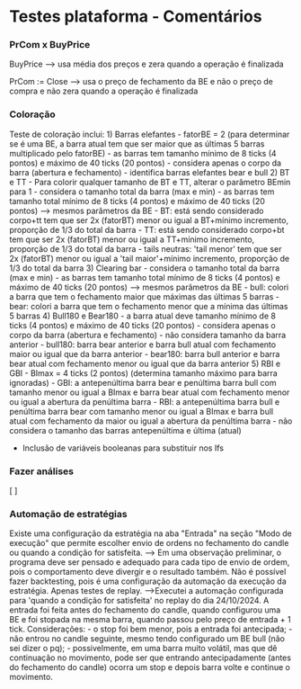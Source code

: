 # Testes plataforma - Comentários

### PrCom x BuyPrice
BuyPrice --> usa média dos preços e zera quando a operação é finalizada

PrCom := Close --> usa o preço de fechamento da BE e não o preço de compra e não zera quando a operação é finalizada

### Coloração
Teste de coloração inclui:
    1) Barras elefantes
        - fatorBE = 2 (para determinar se é uma BE, a barra atual tem que ser maior que as últimas 5 barras multiplicado pelo fatorBE)
        - as barras tem tamanho mínimo de 8 ticks (4 pontos) e máximo de 40 ticks (20 pontos)
        - considera apenas o corpo da barra (abertura e fechamento)
        - identifica barras elefantes bear e bull
    2) BT e TT
        - Para colorir qualquer tamanho de BT e TT, alterar o parâmetro BEmin para 1
        - considera o tamanho total da barra (max e min)
        - as barras tem tamanho total mínimo de 8 ticks (4 pontos) e máximo de 40 ticks (20 pontos) --> mesmos parâmetros da BE
        - BT: está sendo considerado corpo+tt tem que ser 2x (fatorBT) menor ou igual a BT+mínimo incremento, proporção de 1/3 do total da barra
        - TT: está sendo considerado corpo+bt tem que ser 2x (fatorBT) menor ou igual a TT+mínimo incremento, proporção de 1/3 do total da barra
        - tails neutras: 'tail menor' tem que ser 2x (fatorBT) menor ou igual a 'tail maior'+mínimo incremento, proporção de 1/3 do total da barra
    3) Clearing bar
        - considera o tamanho total da barra (max e min)
        - as barras tem tamanho total mínimo de 8 ticks (4 pontos) e máximo de 40 ticks (20 pontos) --> mesmos parâmetros da BE
        - bull: colori a barra que tem o fechamento maior que máximas das últimas 5 barras
        - bear: colori a barra que tem o fechamento menor que a mínima das últimas 5 barras
    4) Bull180 e Bear180
        - a barra atual deve tamanho mínimo de 8 ticks (4 pontos) e máximo de 40 ticks (20 pontos)
        - considera apenas o corpo da barra (abertura e fechamento)
        - não considera tamanho da barra anterior
        - bull180: barra bear anterior e barra bull atual com fechamento maior ou igual que da barra anterior
        - bear180: barra bull anterior e barra bear atual com fechamento menor ou igual que da barra anterior
    5) RBI e GBI
        - BImax = 4 ticks (2 pontos) (determina tamanho máximo para barra ignoradas)
        - GBI: a antepenúltima barra bear e penúltima barra bull com tamanho menor ou igual a BImax e barra bear atual com fechamento menor ou igual a abertura da penúltima barra
        - RBI: a antepenúltima barra bull e penúltima barra bear com tamanho menor ou igual a BImax e barra bull atual com fechamento da maior ou igual a abertura da penúltima barra
        - não considera o tamanho das barras antepenúltima e última (atual)
- Inclusão de variáveis booleanas para substituir nos Ifs    


### Fazer análises
[ ] 

### Automação de estratégias
Existe uma configuração da estratégia na aba "Entrada" na seção "Modo de execução" que permite escolher envio de ordens no fechamento do candle ou quando a condição for satisfeita.
    --> Em uma observação preliminar, o programa deve ser pensado e adequado para cada tipo de envio de ordem, pois o comportamento deve divergir e o resultado também. Não é possível fazer backtesting, pois é uma configuração da automação da execução da estratégia. Apenas testes de replay.
        -->Executei a automação configurada para 'quando a condição for satisfeita' no replay do dia 24/10/2024. A entrada foi feita antes do fechamento do candle, quando configurou uma BE e foi stopada na mesma barra, quando passou pelo preço de entrada + 1 tick.
            Considerações:  - o stop foi bem menor, pois a entrada foi antecipada;
                            - não entrou no candle seguinte, mesmo tendo configurado um BE bull (não sei dizer o pq);
                            - possivelmente, em uma barra muito volátil, mas que dê continuação no movimento, pode ser que entrando antecipadamente (antes do fechamento do candle) ocorra um stop e depois barra volte e continue o movimento.
